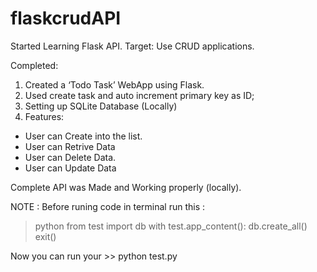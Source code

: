 # flaskcrudAPI
Started Learning Flask API.
Target: Use CRUD applications.

Completed:
1. Created a ‘Todo Task’ WebApp using Flask.
2. Used  create task and auto increment  primary key as ID;
3. Setting up SQLite Database (Locally)
4. Features: 

- User can Create into the list.
- User can Retrive Data 
- User can Delete Data.
- User can Update Data

Complete API was Made and Working properly (locally).

NOTE : Before runing code in terminal run this :
> python
> from test import db
> with test.app_content():
>     db.create_all()
> exit()

Now you can run your >> python test.py
